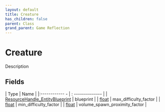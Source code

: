```yaml
---
layout: default
title: Creature
has_children: false
parent: Class
grand_parent: Game Reflection
---
```

# Creature
Description 

## Fields
| Type | Name |
|:------------ - | : -------------- |
| [ResourceHandle_EntityBlueprint](game-reflection/components/resource_handle__entity_blueprint.md) | blueprint |
| [float](game-reflection/components/float.md) | max_difficulty_factor |
| [float](game-reflection/components/float.md) | min_difficulty_factor |
| [float](game-reflection/components/float.md) | volume_spawn_proximity_factor |
